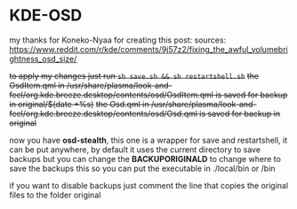 # KDE-OSD


my thanks for Koneko-Nyaa for creating this post:
sources: https://www.reddit.com/r/kde/comments/9j57z2/fixing_the_awful_volumebrightness_osd_size/

~~to apply my changes just run `sh save.sh && sh restartshell.sh`~~
~~the OsdItem.qml in /usr/share/plasma/look-and-feel/org.kde.breeze.desktop/contents/osd/OsdItem.qml is saved for backup in original/$(date +%s)~~
~~the Osd.qml in /usr/share/plasma/look-and-feel/org.kde.breeze.desktop/contents/osd/Osd.qml is saved for backup in original~~

now you have **osd-stealth**, this one is a wrapper for save and restartshell, it can be put anywhere, by default it uses the current directory to save backups but you can change the **BACKUPORIGINALD** to change where to save the backups this so you can put the executable in ./local/bin or /bin

if you want to disable backups just comment the line that copies the original files to the folder original

## 

